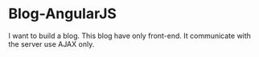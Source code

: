 Blog-AngularJS
==============

I want to build a blog. This blog have only front-end. It communicate with the server use AJAX only.
